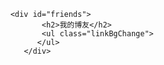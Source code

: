         <div id="friends">
               <h2>我的博友</h2>
               <ul class="linkBgChange">
              </ul>
           </div>

